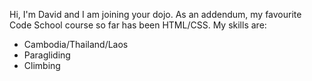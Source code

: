 Hi, I'm David and I am joining your dojo.
As an addendum, my favourite Code School course so far has been HTML/CSS.
My skills are:
* Cambodia/Thailand/Laos
* Paragliding
* Climbing